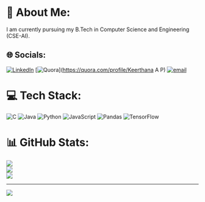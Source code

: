 # 💫 About Me:
I am currently pursuing my B.Tech in Computer Science and Engineering (CSE-AI).


## 🌐 Socials:
[![LinkedIn](https://img.shields.io/badge/LinkedIn-%230077B5.svg?logo=linkedin&logoColor=white)](https://linkedin.com/in/keerthana-a-p) [![Quora](https://img.shields.io/badge/Quora-%23B92B27.svg?logo=Quora&logoColor=white)](https://quora.com/profile/Keerthana A P) [![email](https://img.shields.io/badge/Email-D14836?logo=gmail&logoColor=white)](mailto:keerthanaap93@gmail.com) 

# 💻 Tech Stack:
![C](https://img.shields.io/badge/c-%2300599C.svg?style=flat&logo=c&logoColor=white) ![Java](https://img.shields.io/badge/java-%23ED8B00.svg?style=flat&logo=openjdk&logoColor=white) ![Python](https://img.shields.io/badge/python-3670A0?style=flat&logo=python&logoColor=ffdd54) ![JavaScript](https://img.shields.io/badge/javascript-%23323330.svg?style=flat&logo=javascript&logoColor=%23F7DF1E) ![Pandas](https://img.shields.io/badge/pandas-%23150458.svg?style=flat&logo=pandas&logoColor=white) ![TensorFlow](https://img.shields.io/badge/TensorFlow-%23FF6F00.svg?style=flat&logo=TensorFlow&logoColor=white)
# 📊 GitHub Stats:
![](https://github-readme-stats.vercel.app/api?username=keerthanahikify&theme=ambient_gradient&hide_border=false&include_all_commits=false&count_private=true)<br/>
![](https://nirzak-streak-stats.vercel.app/?user=keerthanahikify&theme=ambient_gradient&hide_border=false)<br/>
![](https://github-readme-stats.vercel.app/api/top-langs/?username=keerthanahikify&theme=ambient_gradient&hide_border=false&include_all_commits=false&count_private=true&layout=compact)

---
[![](https://visitcount.itsvg.in/api?id=keerthanahikify&icon=0&color=0)](https://visitcount.itsvg.in)

<!-- Proudly created with GPRM ( https://gprm.itsvg.in ) -->
